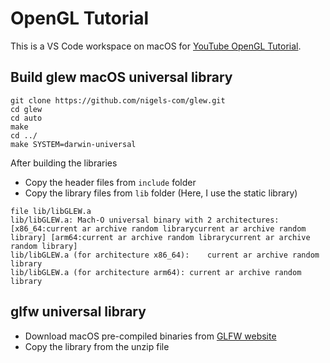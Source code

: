 # OpenGL Tutorial

This is a VS Code workspace on macOS for [YouTube OpenGL Tutorial](https://www.youtube.com/playlist?list=PLlrATfBNZ98foTJPJ_Ev03o2oq3-GGOS2).

## Build glew macOS universal library

```
git clone https://github.com/nigels-com/glew.git
cd glew
cd auto
make
cd ../
make SYSTEM=darwin-universal
```

After building the libraries
- Copy the header files from `include` folder
- Copy the library files from `lib` folder (Here, I use the static library)

```
file lib/libGLEW.a
lib/libGLEW.a: Mach-O universal binary with 2 architectures: [x86_64:current ar archive random librarycurrent ar archive random library] [arm64:current ar archive random librarycurrent ar archive random library]
lib/libGLEW.a (for architecture x86_64):	current ar archive random library
lib/libGLEW.a (for architecture arm64):	current ar archive random library
```

## glfw universal library

- Download macOS pre-compiled binaries from [GLFW website](https://github.com/glfw/glfw/releases/download/3.3.8/glfw-3.3.8.bin.MACOS.zip)
- Copy the library from the unzip file
